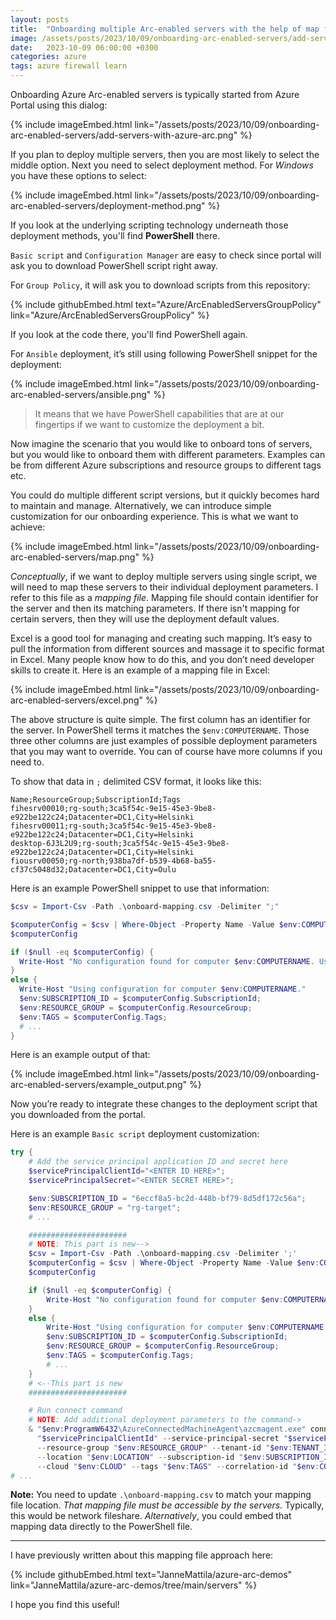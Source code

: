 ```yaml
---
layout: posts
title:  "Onboarding multiple Arc-enabled servers with the help of map file"
image: /assets/posts/2023/10/09/onboarding-arc-enabled-servers/add-servers-with-azure-arc.png
date:   2023-10-09 06:00:00 +0300
categories: azure
tags: azure firewall learn
---
```

Onboarding Azure Arc-enabled servers is typically started from Azure Portal using this dialog:

{% include imageEmbed.html link="/assets/posts/2023/10/09/onboarding-arc-enabled-servers/add-servers-with-azure-arc.png" %}

If you plan to deploy multiple servers, then you are most likely
to select the middle option. Next you need to select deployment method.
For _Windows_ you have these options to select:

{% include imageEmbed.html link="/assets/posts/2023/10/09/onboarding-arc-enabled-servers/deployment-method.png" %}

If you look at the underlying scripting technology underneath those deployment methods,
you'll find **PowerShell** there.

`Basic script` and `Configuration Manager` are easy to check since portal will ask
you to download PowerShell script right away. 

For `Group Policy`, it will ask you to download scripts from this repository:

{% include githubEmbed.html text="Azure/ArcEnabledServersGroupPolicy" link="Azure/ArcEnabledServersGroupPolicy" %}

If you look at the code there, you'll find PowerShell again.

For `Ansible` deployment, it’s still using following PowerShell snippet for the deployment:

{% include imageEmbed.html link="/assets/posts/2023/10/09/onboarding-arc-enabled-servers/ansible.png" %}

> It means that we have PowerShell capabilities that are at our fingertips if we want to customize the deployment a bit.

Now imagine the scenario that you would like to onboard tons of servers,
but you would like to onboard them with different parameters.
Examples can be from different Azure subscriptions and resource groups to different tags etc.

You could do multiple different script versions,
but it quickly becomes hard to maintain and manage.
Alternatively, we can introduce simple customization for our onboarding experience.
This is what we want to achieve:

{% include imageEmbed.html link="/assets/posts/2023/10/09/onboarding-arc-enabled-servers/map.png" %}

_Conceptually_, if we want to deploy multiple servers using single script,
we will need to map these servers to their individual deployment parameters.
I refer to this file as a _mapping file_. 
Mapping file should contain identifier for the server and then its matching parameters.
If there isn't mapping for certain servers, then they will use the deployment default values.

Excel is a good tool for managing and creating such mapping. 
It’s easy to pull the information from different sources and massage it to specific format in Excel. 
Many people know how to do this, and you don’t need developer skills to create it. 
Here is an example of a mapping file in Excel:

{% include imageEmbed.html link="/assets/posts/2023/10/09/onboarding-arc-enabled-servers/excel.png" %}

The above structure is quite simple. The first column has an identifier for the server. 
In PowerShell terms it matches the `$env:COMPUTERNAME`. 
Those three other columns are just examples of possible deployment parameters 
that you may want to override. 
You can of course have more columns if you need to. 

To show that data in `;` delimited CSV format, it looks like this:

```csv
Name;ResourceGroup;SubscriptionId;Tags
fihesrv00010;rg-south;3ca5f54c-9e15-45e3-9be8-e922be122c24;Datacenter=DC1,City=Helsinki
fihesrv00011;rg-south;3ca5f54c-9e15-45e3-9be8-e922be122c24;Datacenter=DC1,City=Helsinki
desktop-6J3L2U9;rg-south;3ca5f54c-9e15-45e3-9be8-e922be122c24;Datacenter=DC1,City=Helsinki
fiousrv00050;rg-north;938ba7df-b539-4b68-ba55-cf37c5048d32;Datacenter=DC1,City=Oulu
```

Here is an example PowerShell snippet to use that information:

```powershell
$csv = Import-Csv -Path .\onboard-mapping.csv -Delimiter ";"

$computerConfig = $csv | Where-Object -Property Name -Value $env:COMPUTERNAME -EQ
$computerConfig

if ($null -eq $computerConfig) {
  Write-Host "No configuration found for computer $env:COMPUTERNAME. Using default configuration."
}
else {
  Write-Host "Using configuration for computer $env:COMPUTERNAME."
  $env:SUBSCRIPTION_ID = $computerConfig.SubscriptionId;
  $env:RESOURCE_GROUP = $computerConfig.ResourceGroup;
  $env:TAGS = $computerConfig.Tags;
  # ...
}
```

Here is an example output of that:

{% include imageEmbed.html link="/assets/posts/2023/10/09/onboarding-arc-enabled-servers/example_output.png" %}

Now you’re ready to integrate these changes to the deployment script that you downloaded from the portal.

Here is an example `Basic script` deployment customization:

```powershell
try {
    # Add the service principal application ID and secret here
    $servicePrincipalClientId="<ENTER ID HERE>";
    $servicePrincipalSecret="<ENTER SECRET HERE>";

    $env:SUBSCRIPTION_ID = "6eccf8a5-bc2d-448b-bf79-8d5df172c56a";
    $env:RESOURCE_GROUP = "rg-target";
    # ...

    ######################
    # NOTE: This part is new-->
    $csv = Import-Csv -Path .\onboard-mapping.csv -Delimiter ';'
    $computerConfig = $csv | Where-Object -Property Name -Value $env:COMPUTERNAME -EQ
    $computerConfig

    if ($null -eq $computerConfig) {
        Write-Host "No configuration found for computer $env:COMPUTERNAME. Using default configuration."
    }
    else {
        Write-Host "Using configuration for computer $env:COMPUTERNAME."
        $env:SUBSCRIPTION_ID = $computerConfig.SubscriptionId;
        $env:RESOURCE_GROUP = $computerConfig.ResourceGroup;
        $env:TAGS = $computerConfig.Tags;
        # ...
    }
    # <--This part is new
    ######################

    # Run connect command
    # NOTE: Add additional deployment parameters to the command->
    & "$env:ProgramW6432\AzureConnectedMachineAgent\azcmagent.exe" connect --service-principal-id `
      "$servicePrincipalClientId" --service-principal-secret "$servicePrincipalSecret" `
      --resource-group "$env:RESOURCE_GROUP" --tenant-id "$env:TENANT_ID" `
      --location "$env:LOCATION" --subscription-id "$env:SUBSCRIPTION_ID" `
      --cloud "$env:CLOUD" --tags "$env:TAGS" --correlation-id "$env:CORRELATION_ID";
# ...
```

**Note:** You need to update `.\onboard-mapping.csv` to match your mapping file location.
_That mapping file must be accessible by the servers._
Typically, this would be network fileshare. 
_Alternatively_, you could embed that mapping data directly to the PowerShell file.

---

I have previously written about this mapping file approach here:

{% include githubEmbed.html text="JanneMattila/azure-arc-demos" link="JanneMattila/azure-arc-demos/tree/main/servers" %}

I hope you find this useful!
